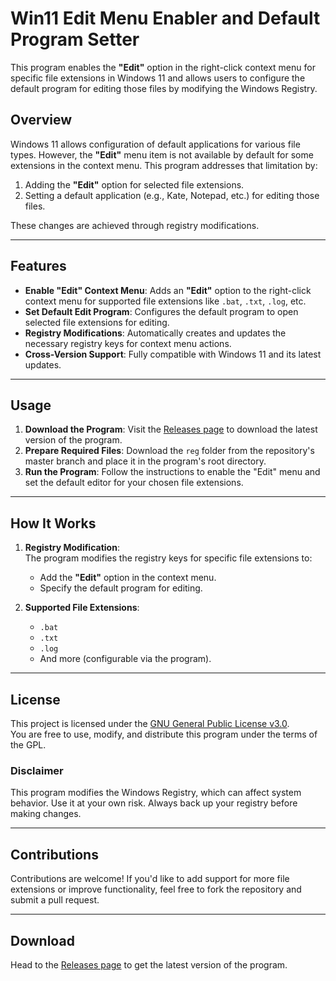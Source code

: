 # Win11 Edit Menu Enabler and Default Program Setter

This program enables the **"Edit"** option in the right-click context menu for specific file extensions in Windows 11 and allows users to configure the default program for editing those files by modifying the Windows Registry.

## Overview

Windows 11 allows configuration of default applications for various file types. However, the **"Edit"** menu item is not available by default for some extensions in the context menu. This program addresses that limitation by:
1. Adding the **"Edit"** option for selected file extensions.
2. Setting a default application (e.g., Kate, Notepad, etc.) for editing those files.

These changes are achieved through registry modifications.

---

## Features
- **Enable "Edit" Context Menu**: Adds an **"Edit"** option to the right-click context menu for supported file extensions like `.bat`, `.txt`, `.log`, etc.
- **Set Default Edit Program**: Configures the default program to open selected file extensions for editing.
- **Registry Modifications**: Automatically creates and updates the necessary registry keys for context menu actions.
- **Cross-Version Support**: Fully compatible with Windows 11 and its latest updates.

---

## Usage
1. **Download the Program**: Visit the [Releases page](https://github.com/osmanonurkoc/edit_menu_configurator/releases) to download the latest version of the program.
2. **Prepare Required Files**: Download the `reg` folder from the repository's master branch and place it in the program's root directory.
3. **Run the Program**: Follow the instructions to enable the "Edit" menu and set the default editor for your chosen file extensions.

---

## How It Works
1. **Registry Modification**:  
   The program modifies the registry keys for specific file extensions to:
   - Add the **"Edit"** option in the context menu.
   - Specify the default program for editing.

2. **Supported File Extensions**:
   - `.bat`
   - `.txt`
   - `.log`
   - And more (configurable via the program).

---

## License
This project is licensed under the [GNU General Public License v3.0](https://www.gnu.org/licenses/gpl-3.0.html).  
You are free to use, modify, and distribute this program under the terms of the GPL.

### Disclaimer
This program modifies the Windows Registry, which can affect system behavior. Use it at your own risk. Always back up your registry before making changes.

---

## Contributions
Contributions are welcome! If you'd like to add support for more file extensions or improve functionality, feel free to fork the repository and submit a pull request.

---

## Download
Head to the [Releases page](https://github.com/osmanonurkoc/edit_menu_configurator/releases) to get the latest version of the program.